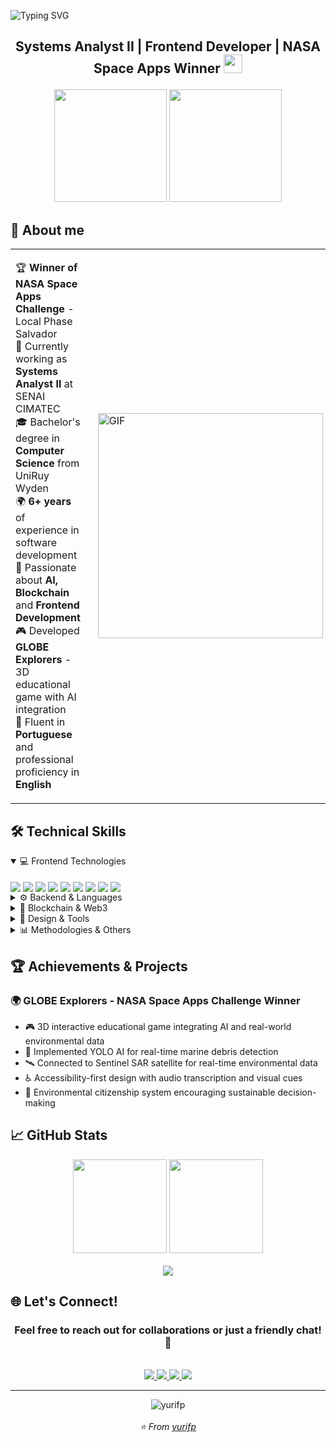 ![Typing SVG](https://readme-typing-svg.herokuapp.com/?color=00D9FF&size=35&center=true&vCenter=true&width=1000&lines=Hello,+I'm+Yuri+Ferreira+Paulo!;Welcome+to+my+GitHub+profile!+🚀)

<h2 align="center">
  
  Systems Analyst II | Frontend Developer | NASA Space Apps Winner 
  <img src="https://media.giphy.com/media/hvRJCLFzcasrR4ia7z/giphy.gif" width="30px">
</h2>

<div align="center">
  <img height="180em" src="https://github-readme-stats.vercel.app/api?username=yurifp&show_icons=true&theme=tokyonight&include_all_commits=true&count_private=true"/>
  <img height="180em" src="https://github-readme-stats.vercel.app/api/top-langs/?username=yurifp&layout=compact&langs_count=10&theme=tokyonight"/>
</div>

## 🚀 **About me**

<div align="center">
  <table style="border: none; width: 100%;">
    <tr style="border: none;">
      <td style="border: none; padding-right: 20px;">
        <ul style="list-style: none; padding: 0;">
          <li>🏆 <b>Winner of NASA Space Apps Challenge</b> - Local Phase Salvador</li>
          <li>💼 Currently working as <b>Systems Analyst II</b> at SENAI CIMATEC</li>
          <li>🎓 Bachelor's degree in <b>Computer Science</b> from UniRuy Wyden</li>
          <li>🌍 <b>6+ years</b> of experience in software development</li>
          <li>🤖 Passionate about <b>AI, Blockchain</b> and <b>Frontend Development</b></li>
          <li>🎮 Developed <b>GLOBE Explorers</b> - 3D educational game with AI integration</li>
          <li>💬 Fluent in <b>Portuguese</b> and professional proficiency in <b>English</b></li>
        </ul>
      </td>
      <td style="border: none;">
        <img alt="GIF" src="https://user-images.githubusercontent.com/90595158/224520261-cac35362-4a70-4108-85c8-260ac8e0b0bd.svg#gh-dark-mode-only" width="360px"/>
      </td>
    </tr>
  </table>
</div>

## 🛠️ **Technical Skills**

<details open>
<summary>💻 Frontend Technologies</summary>
<br>
<img align="center" src="https://img.shields.io/badge/HTML5-%23E34F26.svg?style=for-the-badge&logo=html5&logoColor=white">
<img align="center" src="https://img.shields.io/badge/CSS3-%231572B6.svg?style=for-the-badge&logo=css3&logoColor=white">
<img align="center" src="https://img.shields.io/badge/JavaScript-%23323330.svg?style=for-the-badge&logo=javascript&logoColor=%23F7DF1E">
<img align="center" src="https://img.shields.io/badge/TypeScript-%23007ACC.svg?style=for-the-badge&logo=typescript&logoColor=white">
<img align="center" src="https://img.shields.io/badge/React-%2320232a.svg?style=for-the-badge&logo=react&logoColor=%2361DAFB">
<img align="center" src="https://img.shields.io/badge/Angular-%23DD0031.svg?style=for-the-badge&logo=angular&logoColor=white">
<img align="center" src="https://img.shields.io/badge/Vue.js-%2335495e.svg?style=for-the-badge&logo=vuedotjs&logoColor=%234FC08D">
<img align="center" src="https://img.shields.io/badge/jQuery-%230769AD.svg?style=for-the-badge&logo=jquery&logoColor=white">
<img align="center" src="https://img.shields.io/badge/Bootstrap-%238511FA.svg?style=for-the-badge&logo=bootstrap&logoColor=white">
</details>

<details>
<summary>⚙️ Backend & Languages</summary>
<br>
<img align="center" src="https://img.shields.io/badge/Node.js-6DA55F?style=for-the-badge&logo=node.js&logoColor=white">
<img align="center" src="https://img.shields.io/badge/Python-3670A0?style=for-the-badge&logo=python&logoColor=ffdd54">
<img align="center" src="https://img.shields.io/badge/Java-%23ED8B00.svg?style=for-the-badge&logo=openjdk&logoColor=white">
<img align="center" src="https://img.shields.io/badge/C%23-239120?style=for-the-badge&logo=csharp&logoColor=white">
</details>

<details>
<summary>🔗 Blockchain & Web3</summary>
<br>
<img align="center" src="https://img.shields.io/badge/Solidity-%23363636.svg?style=for-the-badge&logo=solidity&logoColor=white">
<img align="center" src="https://img.shields.io/badge/Web3.js-F16822?style=for-the-badge&logo=web3.js&logoColor=white">
<img align="center" src="https://img.shields.io/badge/Ethereum-3C3C3D?style=for-the-badge&logo=Ethereum&logoColor=white">
</details>

<details>
<summary>🎨 Design & Tools</summary>
<br>
<img align="center" src="https://img.shields.io/badge/Figma-%23F24E1E.svg?style=for-the-badge&logo=figma&logoColor=white">
<img align="center" src="https://img.shields.io/badge/Unity-%23000000.svg?style=for-the-badge&logo=unity&logoColor=white">
<img align="center" src="https://img.shields.io/badge/VS%20Code-0078d7.svg?style=for-the-badge&logo=visual-studio-code&logoColor=white">
</details>

<details>
<summary>📊 Methodologies & Others</summary>
<br>
<img align="center" src="https://img.shields.io/badge/SCRUM-6DB33F?style=for-the-badge&logo=spring&logoColor=white">
<img align="center" src="https://img.shields.io/badge/Kanban-0052CC?style=for-the-badge&logo=kanban&logoColor=white">
<img align="center" src="https://img.shields.io/badge/Git-%23F05033.svg?style=for-the-badge&logo=git&logoColor=white">
<img align="center" src="https://img.shields.io/badge/GitHub-%23121011.svg?style=for-the-badge&logo=github&logoColor=white">
</details>

## 🏆 **Achievements & Projects**

### 🌍 GLOBE Explorers - NASA Space Apps Challenge Winner
* 🎮 3D interactive educational game integrating AI and real-world environmental data
* 🤖 Implemented YOLO AI for real-time marine debris detection
* 🛰️ Connected to Sentinel SAR satellite for real-time environmental data
* ♿ Accessibility-first design with audio transcription and visual cues
* 🌱 Environmental citizenship system encouraging sustainable decision-making

## 📈 **GitHub Stats**

<div align="center">
  <img height="150" src="https://github-readme-streak-stats.herokuapp.com/?user=yurifp&theme=tokyonight&hide_border=false"/>
  <img height="150" src="https://github-readme-stats.vercel.app/api?username=yurifp&show_icons=true&theme=tokyonight&rank_icon=github"/>
</div>

<div align="center">
  <br>
  <img src="https://github-profile-trophy.vercel.app/?username=yurifp&theme=tokyonight&no-frame=false&no-bg=false&margin-w=4&row=1" />
</div>

## 🌐 **Let's Connect!**

<div align="center">
  <h3>Feel free to reach out for collaborations or just a friendly chat! 💬</h3>
  <br>
  <a href="mailto:yuriferreirap@gmail.com">
    <img src="https://img.shields.io/badge/Gmail-D14836?style=for-the-badge&logo=gmail&logoColor=white" />
  </a>
  <a href="https://www.linkedin.com/in/yuri-ferreira-paulo" target="_blank">
    <img src="https://img.shields.io/badge/LinkedIn-0077B5?style=for-the-badge&logo=linkedin&logoColor=white" />
  </a>
  <a href="https://github.com/yurifp" target="_blank">
    <img src="https://img.shields.io/badge/GitHub-100000?style=for-the-badge&logo=github&logoColor=white" />
  </a>
  <a href="https://yurifp.dev" target="_blank">
    <img src="https://img.shields.io/badge/Portfolio-FF5722?style=for-the-badge&logo=google-chrome&logoColor=white" />
  </a>
</div>

---

<div align="center">
  <img src="https://komarev.com/ghpvc/?username=yurifp&label=Profile%20views&color=0e75b6&style=flat" alt="yurifp" />
  <br><br>
  <i>⭐️ From <a href="https://github.com/yurifp">yurifp</a></i>
</div>
